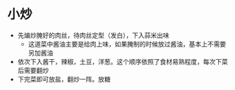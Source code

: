 # 小炒
- 先煸炒腌好的肉丝，待肉丝定型（发白），下入蒜米出味
    - 这道菜中酱油主要是给肉上味，如果腌制的时候放过酱油，基本上不需要另加酱油
- 依次下入酱干，辣椒，土豆，洋葱。这个顺序依照了食材易熟程度，每次下菜后需要翻炒
- 下完菜即可放盐，翻炒一阵。放糖
